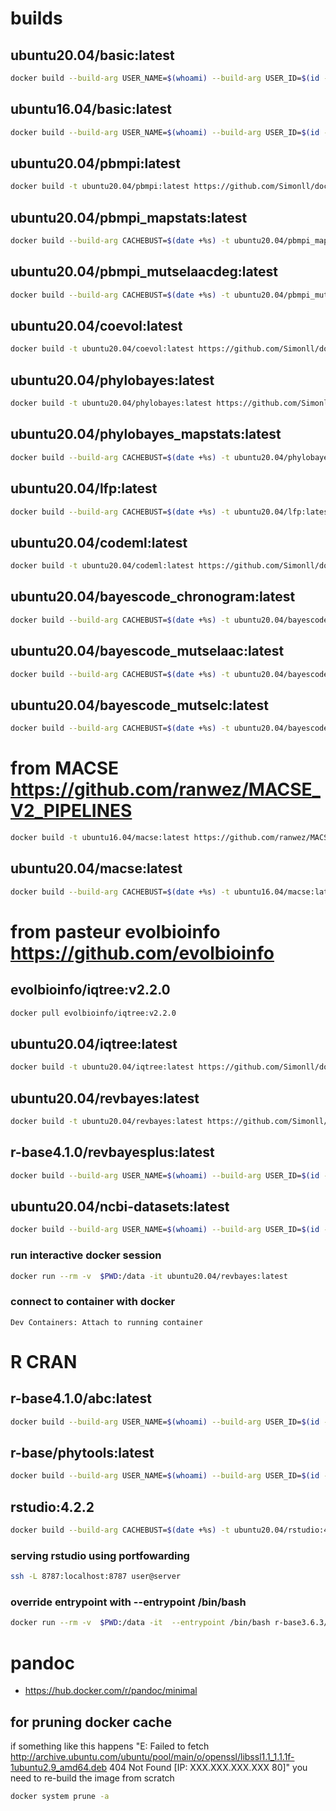 # builds
## ubuntu20.04/basic:latest
```bash
docker build --build-arg USER_NAME=$(whoami) --build-arg USER_ID=$(id -u ${USER}) --build-arg GROUP_ID=$(id -g ${USER}) -t ubuntu20.04/basic:latest https://github.com/Simonll/docker.git#develop:/dockerfiles/basic --pull
```
## ubuntu16.04/basic:latest
```bash
docker build --build-arg USER_NAME=$(whoami) --build-arg USER_ID=$(id -u ${USER}) --build-arg GROUP_ID=$(id -g ${USER}) -t ubuntu16.04/basic:latest https://github.com/Simonll/docker.git#develop:/dockerfiles/basic/16.04 --pull
```
## ubuntu20.04/pbmpi:latest
```bash
docker build -t ubuntu20.04/pbmpi:latest https://github.com/Simonll/docker.git#develop:/dockerfiles/phylobayes-mpi
```
## ubuntu20.04/pbmpi_mapstats:latest
```bash
docker build --build-arg CACHEBUST=$(date +%s) -t ubuntu20.04/pbmpi_mapstats:latest https://github.com/Simonll/docker.git#develop:/dockerfiles/phylobayes-mpi/mapstats
```
## ubuntu20.04/pbmpi_mutselaacdeg:latest
```bash
docker build --build-arg CACHEBUST=$(date +%s) -t ubuntu20.04/pbmpi_mutselaacdeg:latest https://github.com/Simonll/docker.git#develop:/dockerfiles/phylobayes-mpi/mutselaacdeg
```
## ubuntu20.04/coevol:latest
```bash
docker build -t ubuntu20.04/coevol:latest https://github.com/Simonll/docker.git#develop:/dockerfiles/coevol
```
## ubuntu20.04/phylobayes:latest
```bash
docker build -t ubuntu20.04/phylobayes:latest https://github.com/Simonll/docker.git#develop:/dockerfiles/phylobayes
```
## ubuntu20.04/phylobayes_mapstats:latest
```bash
docker build --build-arg CACHEBUST=$(date +%s) -t ubuntu20.04/phylobayes_mapstats:latest https://github.com/Simonll/docker.git#develop:/dockerfiles/phylobayes/mapstats
```
## ubuntu20.04/lfp:latest
```bash
docker build --build-arg CACHEBUST=$(date +%s) -t ubuntu20.04/lfp:latest https://github.com/Simonll/docker.git#develop:/dockerfiles/LikelihoodFreePhylogenetics
```
## ubuntu20.04/codeml:latest
```bash
docker build -t ubuntu20.04/codeml:latest https://github.com/Simonll/docker.git#develop:/dockerfiles/codeml
```
## ubuntu20.04/bayescode_chronogram:latest
```bash
docker build --build-arg CACHEBUST=$(date +%s) -t ubuntu20.04/bayescode_chronogram:latest https://github.com/Simonll/docker.git#develop:/dockerfiles/BayesCode
```
## ubuntu20.04/bayescode_mutselaac:latest
```bash
docker build --build-arg CACHEBUST=$(date +%s) -t ubuntu20.04/bayescode_mutselaac:latest https://github.com/Simonll/docker.git#develop:/dockerfiles/BayesCode/mutselaac
```
## ubuntu20.04/bayescode_mutselc:latest
```bash
docker build --build-arg CACHEBUST=$(date +%s) -t ubuntu20.04/bayescode_mutselc:latest https://github.com/Simonll/docker.git#develop:/dockerfiles/BayesCode/mutselc
```

# from MACSE https://github.com/ranwez/MACSE_V2_PIPELINES
```bash
docker build -t ubuntu16.04/macse:latest https://github.com/ranwez/MACSE_V2_PIPELINES.git#master:/OMM_MACSE -f OMM_MACSE_V11.05_docker.def
```
## ubuntu20.04/macse:latest
```bash
docker build --build-arg CACHEBUST=$(date +%s) -t ubuntu16.04/macse:latest https://github.com/Simonll/docker.git#develop:/dockerfiles/macse
```
# from pasteur evolbioinfo https://github.com/evolbioinfo
## evolbioinfo/iqtree:v2.2.0
```bash
docker pull evolbioinfo/iqtree:v2.2.0
```
## ubuntu20.04/iqtree:latest
```bash
docker build -t ubuntu20.04/iqtree:latest https://github.com/Simonll/docker.git#develop:/dockerfiles/iqtree
```
## ubuntu20.04/revbayes:latest
```bash
docker build -t ubuntu20.04/revbayes:latest https://github.com/Simonll/docker.git#develop:/dockerfiles/revbayes
```
## r-base4.1.0/revbayesplus:latest
```bash
docker build --build-arg USER_NAME=$(whoami) --build-arg USER_ID=$(id -u ${USER}) --build-arg GROUP_ID=$(id -g ${USER}) --build-arg CACHEBUST=$(date +%s) -t r-base4.1.0/revbayesplus:latest https://github.com/Simonll/docker.git#develop:/dockerfiles/revbayes/r-base/ --pull
```
## ubuntu20.04/ncbi-datasets:latest
```bash
docker build --build-arg USER_NAME=$(whoami) --build-arg USER_ID=$(id -u ${USER}) --build-arg GROUP_ID=$(id -g ${USER}) --build-arg CACHEBUST=$(date +%s) -t ubuntu20.04/ncbi-datasets https://github.com/Simonll/docker.git#develop:/dockerfiles/ncbi-datasets/ --pull
```
### run interactive docker session
```bash
docker run --rm -v  $PWD:/data -it ubuntu20.04/revbayes:latest
```
### connect to container with docker
```vscode
Dev Containers: Attach to running container
```
# R CRAN
## r-base4.1.0/abc:latest
```bash
docker build --build-arg USER_NAME=$(whoami) --build-arg USER_ID=$(id -u ${USER}) --build-arg GROUP_ID=$(id -g ${USER}) --build-arg CACHEBUST=$(date +%s) -t r-base3.6.3/abc:latest https://github.com/Simonll/docker.git#develop:/dockerfiles/r-base-abc --pull
```
## r-base/phytools:latest
```bash
docker build --build-arg USER_NAME=$(whoami) --build-arg USER_ID=$(id -u ${USER}) --build-arg GROUP_ID=$(id -g ${USER}) --build-arg CACHEBUST=$(date +%s) -t r-base3.6.3/phytools:latest https://github.com/Simonll/docker.git#develop:/dockerfiles/r-base-phytools --pull
```
## rstudio:4.2.2
```bash
docker build --build-arg CACHEBUST=$(date +%s) -t ubuntu20.04/rstudio:4.2.2 https://github.com/Simonll/docker.git#develop:/dockerfiles/rstudio/4.2.2 --pull
```
### serving rstudio using portfowarding
```bash
ssh -L 8787:localhost:8787 user@server
```

### override entrypoint with --entrypoint /bin/bash
```bash
docker run --rm -v  $PWD:/data -it  --entrypoint /bin/bash r-base3.6.3/phytools:latest
```
# pandoc
- https://hub.docker.com/r/pandoc/minimal

## for pruning docker cache
if something like this happens "E: Failed to fetch http://archive.ubuntu.com/ubuntu/pool/main/o/openssl/libssl1.1_1.1.1f-1ubuntu2.9_amd64.deb  404  Not Found [IP: XXX.XXX.XXX.XXX 80]" you need to re-build the image from scratch
```bash
docker system prune -a
```
